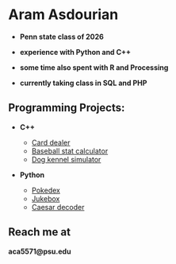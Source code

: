 <h1>Aram Asdourian</h1>

  - <b>Penn state class of 2026</b>
  
  - <b>experience with Python and C++</b>
  
  - <b>some time also spent with R and Processing</b>
  
  - <b>currently taking class in SQL and PHP</b>
    
<h2> Programming Projects:</h2>

- <b>C++</b>
  - [Card dealer](https://github.com/AramAsdourian/DealingCards.git)
  - [Baseball stat calculator](https://github.com/AramAsdourian/BaseballStats.git)
  - [Dog kennel simulator](https://github.com/AramAsdourian/KennelSimulator.git)
    
- <b>Python</b>
  - [Pokedex](https://github.com/AramAsdourian/Pokedex.git)
  - [Jukebox](https://github.com/AramAsdourian/Jukebox.git)
  - [Caesar decoder](https://github.com/AramAsdourian/Decoder.git)
  


<h2> Reach me at</h2>
<b>aca5571@psu.edu</b>
